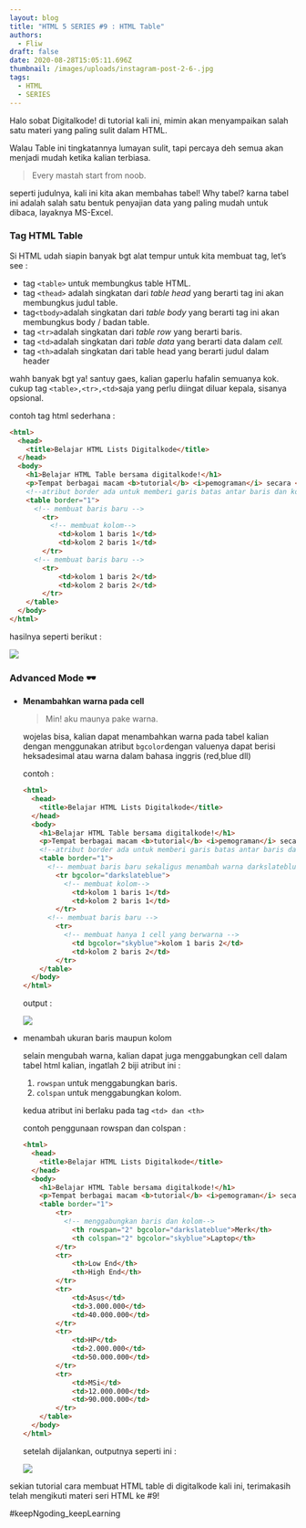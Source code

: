 ```yaml
---
layout: blog
title: "HTML 5 SERIES #9 : HTML Table"
authors:
  - Fliw
draft: false
date: 2020-08-28T15:05:11.696Z
thumbnail: /images/uploads/instagram-post-2-6-.jpg
tags:
  - HTML
  - SERIES
---
```

Halo sobat Digitalkode! di tutorial kali ini, mimin akan menyampaikan salah satu materi yang paling sulit dalam HTML.

Walau Table ini tingkatannya lumayan sulit, tapi percaya deh semua akan menjadi mudah ketika kalian terbiasa.

> Every mastah start from noob.

seperti judulnya, kali ini kita akan membahas tabel! Why tabel? karna tabel ini adalah salah satu bentuk penyajian data yang paling mudah untuk dibaca, layaknya MS-Excel.

### Tag HTML Table[](https://www.digitalkode.com/html/html-5-series-9-html-table/#tag-html-table)

Si HTML udah siapin banyak bgt alat tempur untuk kita membuat tag, let’s see :

* tag `<table>` untuk membungkus table HTML.
* tag `<thead>` adalah singkatan dari *table head* yang berarti tag ini akan membungkus judul table.
* tag`<tbody>`adalah singkatan dari *table body* yang berarti tag ini akan membungkus body / badan table.
* tag `<tr>`adalah singkatan dari *table row* yang berarti baris.
* tag `<td>`adalah singkatan dari *table data* yang berarti data dalam *cell.*
* tag `<th>`adalah singkatan dari table head yang berarti judul dalam header

wahh banyak bgt ya! santuy gaes, kalian gaperlu hafalin semuanya kok. cukup tag `<table>,<tr>,<td>`saja yang perlu diingat diluar kepala, sisanya opsional.

contoh tag html sederhana :

```html
<html>
  <head>
    <title>Belajar HTML Lists Digitalkode</title>
  </head>
  <body>
    <h1>Belajar HTML Table bersama digitalkode!</h1>
    <p>Tempat berbagai macam <b>tutorial</b> <i>pemograman</i> secara <u>gratis!</u></p>
    <!--atribut border ada untuk memberi garis batas antar baris dan kolom-->
    <table border="1">
      <!-- membuat baris baru -->
        <tr>
          <!-- membuat kolom-->
            <td>kolom 1 baris 1</td>
            <td>kolom 2 baris 1</td>
        </tr>
      <!-- membuat baris baru -->
        <tr>
            <td>kolom 1 baris 2</td>
            <td>kolom 2 baris 2</td>
        </tr>
    </table>
  </body>
</html> 
```

hasilnya seperti berikut :

![](/images/uploads/annotation-2020-08-28-221150.png)

### Advanced Mode 🕶[](https://www.digitalkode.com/html/html-5-series-9-html-table/#advanced-mode-sunglasses)

* **Menambahkan warna pada cell**

  > Min! aku maunya pake warna.

  wojelas bisa, kalian dapat menambahkan warna pada tabel kalian dengan menggunakan atribut `bgcolor`dengan valuenya dapat berisi heksadesimal atau warna dalam bahasa inggris (red,blue dll)

  contoh :

  ```html
  <html>
    <head>
      <title>Belajar HTML Lists Digitalkode</title>
    </head>
    <body>
      <h1>Belajar HTML Table bersama digitalkode!</h1>
      <p>Tempat berbagai macam <b>tutorial</b> <i>pemograman</i> secara <u>gratis!</u></p>
      <!--atribut border ada untuk memberi garis batas antar baris dan kolom-->
      <table border="1">
        <!-- membuat baris baru sekaligus menambah warna darkslateblue-->
          <tr bgcolor="darkslateblue">
            <!-- membuat kolom-->
              <td>kolom 1 baris 1</td>
              <td>kolom 2 baris 1</td>
          </tr>
        <!-- membuat baris baru -->
          <tr>
            <!-- membuat hanya 1 cell yang berwarna -->
              <td bgcolor="skyblue">kolom 1 baris 2</td>
              <td>kolom 2 baris 2</td>
          </tr>
      </table>
    </body>
  </html> 
  ```

  output :

  ![](/images/uploads/annotation-2020-08-28-221432.png)


* menambah ukuran baris maupun kolom

  selain mengubah warna, kalian dapat juga menggabungkan cell dalam tabel html kalian, ingatlah 2 biji atribut ini :

  1. `rowspan` untuk menggabungkan baris.
  2. `colspan` untuk menggabungkan kolom.

  kedua atribut ini berlaku pada tag `<td> dan <th>`

  contoh penggunaan rowspan dan colspan :

  ```html
  <html>
    <head>
      <title>Belajar HTML Lists Digitalkode</title>
    </head>
    <body>
      <h1>Belajar HTML Table bersama digitalkode!</h1>
      <p>Tempat berbagai macam <b>tutorial</b> <i>pemograman</i> secara <u>gratis!</u></p>
      <table border="1">
          <tr>
            <!-- menggabungkan baris dan kolom-->
              <th rowspan="2" bgcolor="darkslateblue">Merk</th>
              <th colspan="2" bgcolor="skyblue">Laptop</th>
          </tr>
          <tr>
              <th>Low End</th>
              <th>High End</th>
          </tr>
          <tr>
              <td>Asus</td>
              <td>3.000.000</td>
              <td>40.000.000</td>
          </tr>
          <tr>
              <td>HP</td>
              <td>2.000.000</td>
              <td>50.000.000</td>
          </tr>
          <tr>
              <td>MSi</td>
              <td>12.000.000</td>
              <td>90.000.000</td>
          </tr>
      </table>
    </body>
  </html> 
  ```

  setelah dijalankan, outputnya seperti ini :

  ![](/images/uploads/annotation-2020-08-28-221533.png)



sekian tutorial cara membuat HTML table di digitalkode kali ini, terimakasih telah mengikuti materi seri HTML ke #9!

\#keepNgoding_keepLearning